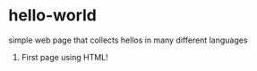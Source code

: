 # hello-world
simple web page that collects hellos in many different languages
1. First page using HTML!
